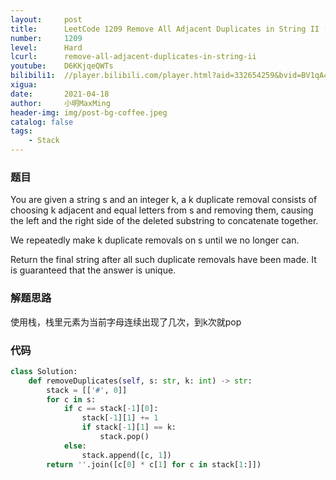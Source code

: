```yaml
---
layout:     post
title:      LeetCode 1209 Remove All Adjacent Duplicates in String II (Python)
number:     1209
level:      Hard
lcurl:      remove-all-adjacent-duplicates-in-string-ii
youtube:    D6KKjqeQWTs
bilibili1:  //player.bilibili.com/player.html?aid=332654259&bvid=BV1qA411L7z9&cid=325926551&page=1
xigua:      
date:       2021-04-18
author:     小明MaxMing
header-img: img/post-bg-coffee.jpeg
catalog: false
tags:
    - Stack
---
```


### 题目

You are given a string s and an integer k, a k duplicate removal consists of choosing k adjacent and equal letters from s and removing them, causing the left and the right side of the deleted substring to concatenate together.

We repeatedly make k duplicate removals on s until we no longer can.

Return the final string after all such duplicate removals have been made. It is guaranteed that the answer is unique.

### 解题思路

使用栈，栈里元素为当前字母连续出现了几次，到k次就pop

### 代码
```python
class Solution:
    def removeDuplicates(self, s: str, k: int) -> str:
        stack = [['#', 0]]
        for c in s:
            if c == stack[-1][0]:
                stack[-1][1] += 1
                if stack[-1][1] == k:
                    stack.pop()
            else:
                stack.append([c, 1])
        return ''.join([c[0] * c[1] for c in stack[1:]])
```
